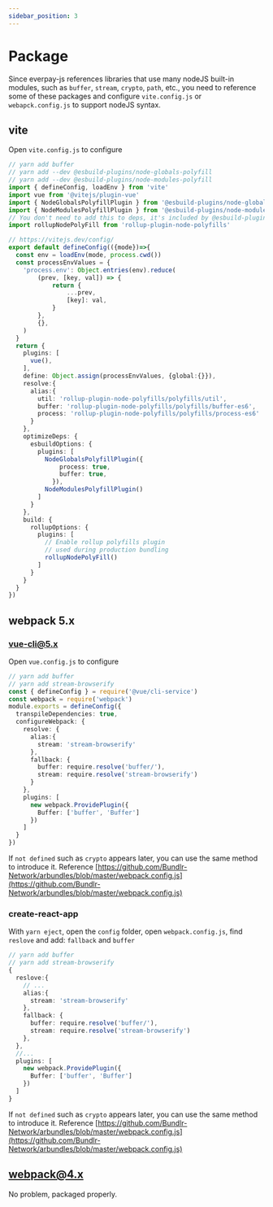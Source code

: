 ```yaml
---
sidebar_position: 3
---
```


# Package

Since everpay-js references libraries that use many nodeJS built-in modules, such as `buffer`, `stream`, `crypto`, `path`, etc., you need to reference some of these packages and configure `vite.config.js` or `webapck.config.js` to support nodeJS syntax.

## vite

Open `vite.config.js` to configure

```ts
// yarn add buffer
// yarn add --dev @esbuild-plugins/node-globals-polyfill
// yarn add --dev @esbuild-plugins/node-modules-polyfill
import { defineConfig, loadEnv } from 'vite'
import vue from '@vitejs/plugin-vue'
import { NodeGlobalsPolyfillPlugin } from '@esbuild-plugins/node-globals-polyfill'
import { NodeModulesPolyfillPlugin } from '@esbuild-plugins/node-modules-polyfill'
// You don't need to add this to deps, it's included by @esbuild-plugins/node-modules-polyfill
import rollupNodePolyFill from 'rollup-plugin-node-polyfills'

// https://vitejs.dev/config/
export default defineConfig(({mode})=>{
  const env = loadEnv(mode, process.cwd())
  const processEnvValues = {
    'process.env': Object.entries(env).reduce(
        (prev, [key, val]) => {
            return {
                ...prev,
                [key]: val,
            }
        },
        {},
    )
  }
  return {
    plugins: [
      vue(),
    ],
    define: Object.assign(processEnvValues, {global:{}}),
    resolve:{
      alias:{
        util: 'rollup-plugin-node-polyfills/polyfills/util',
        buffer: 'rollup-plugin-node-polyfills/polyfills/buffer-es6',
        process: 'rollup-plugin-node-polyfills/polyfills/process-es6'
      }
    },
    optimizeDeps: {
      esbuildOptions: {
        plugins: [
          NodeGlobalsPolyfillPlugin({
              process: true,
              buffer: true,
            }),
          NodeModulesPolyfillPlugin()
        ]
      }
    },
    build: {
      rollupOptions: {
        plugins: [
          // Enable rollup polyfills plugin
          // used during production bundling
          rollupNodePolyFill()
        ]
      }
    }
  }
})
```

## webpack 5.x

### vue-cli@5.x

Open `vue.config.js` to configure

```ts
// yarn add buffer
// yarn add stream-browserify
const { defineConfig } = require('@vue/cli-service')
const webpack = require('webpack')
module.exports = defineConfig({
  transpileDependencies: true,
  configureWebpack: {
    resolve: {
      alias:{
        stream: 'stream-browserify'
      },
      fallback: {
        buffer: require.resolve('buffer/'),
        stream: require.resolve('stream-browserify')
      }
    },
    plugins: [
      new webpack.ProvidePlugin({
        Buffer: ['buffer', 'Buffer']
      })
    ]
  }
})
```

If `not defined` such as `crypto` appears later, you can use the same method to introduce it. Reference [https://github.com/Bundlr-Network/arbundles/blob/master/webpack.config.js](https://github.com/Bundlr-Network/arbundles/blob/master/webpack.config.js)

### create-react-app

With `yarn eject`, open the `config` folder, open `webpack.config.js`, find `reslove` and add: `fallback` and `buffer`

```ts
// yarn add buffer
// yarn add stream-browserify
{
  reslove:{
    // ...
    alias:{
      stream: 'stream-browserify'
    },
    fallback: {
      buffer: require.resolve('buffer/'),
      stream: require.resolve('stream-browserify')
    },
  },
  //...
  plugins: [
    new webpack.ProvidePlugin({
      Buffer: ['buffer', 'Buffer']
    })
  ]
}
```

If `not defined` such as `crypto` appears later, you can use the same method to introduce it. Reference [https://github.com/Bundlr-Network/arbundles/blob/master/webpack.config.js](https://github.com/Bundlr-Network/arbundles/blob/master/webpack.config.js)

## webpack@4.x

No problem, packaged properly.
